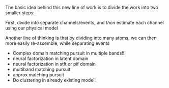The basic idea behind this new line of work is to divide the work into
two smaller steps:

First, divide into separate channels/events, and _then_ estimate each channel
using our physical model

Another line of thinking is that by dividing into many atoms, we can then more easily
re-assemble, while separating events

- Complex domain matching pursuit in multiple bands!!!
- neural factorization in latent domain
- neural factorization in stft or pif domain
- multiband matching pursuit
- approx matching pursuit
- Do clustering in already existing model!